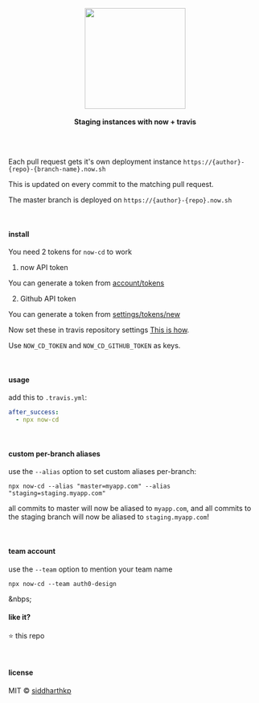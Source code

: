 <p align="center">
  <img src="https://user-images.githubusercontent.com/1863771/38306070-ebde452e-382c-11e8-8234-923167cc7566.png" height="200px"/>
  <br><br>
  <b>Staging instances with now + travis</b>
  <br><br>
</p>

&nbsp;

Each pull request gets it's own deployment instance `https://{author}-{repo}-{branch-name}.now.sh`

This is updated on every commit to the matching pull request.

The master branch is deployed on `https://{author}-{repo}.now.sh`

&nbsp;

#### install

You need 2 tokens for `now-cd` to work

1. now API token

You can generate a token from [account/tokens](https://zeit.co/account/tokens)

2. Github API token

You can generate a token from [settings/tokens/new](https://github.com/settings/tokens/new)

Now set these in travis repository settings [This is how](https://docs.travis-ci.com/user/environment-variables/#Defining-Variables-in-Repository-Settings).

Use `NOW_CD_TOKEN` and `NOW_CD_GITHUB_TOKEN` as keys.

&nbsp;

#### usage

add this to `.travis.yml`:

```yml
after_success:
  - npx now-cd
```

&nbsp;

#### custom per-branch aliases

use the `--alias` option to set custom aliases per-branch:

```
npx now-cd --alias "master=myapp.com" --alias "staging=staging.myapp.com"
```

all commits to master will now be aliased to `myapp.com`, and all commits to the staging branch will now be aliased to `staging.myapp.com`!

&nbsp;

#### team account

use the `--team` option to mention your team name

```
npx now-cd --team auth0-design
```

&nbps;

#### like it?

:star: this repo

&nbsp;

#### license

MIT © [siddharthkp](https://github.com/siddharthkp)
